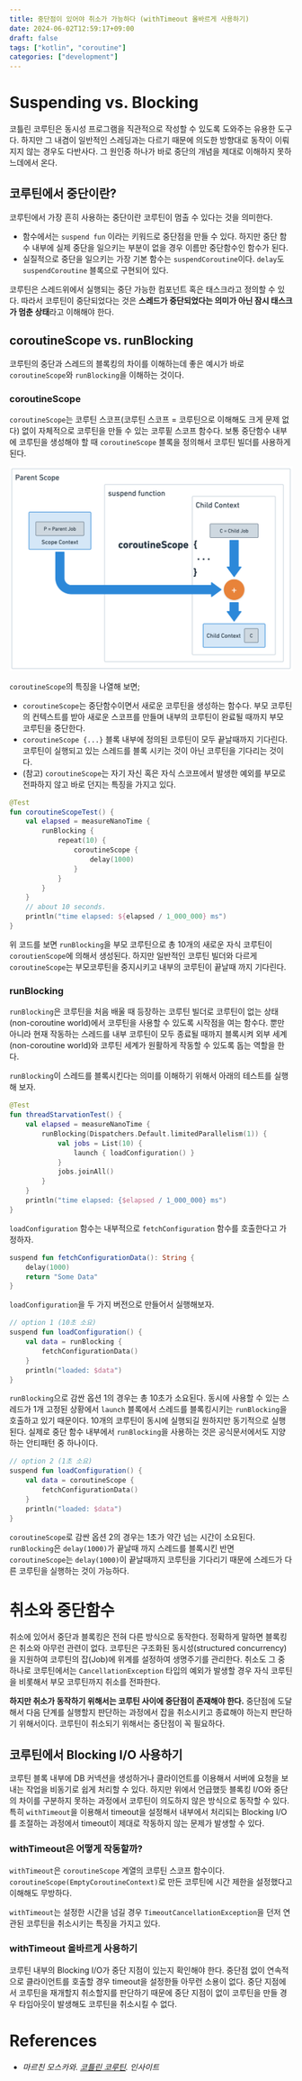 ```yaml
---
title: 중단점이 있어야 취소가 가능하다 (withTimeout 올바르게 사용하기)
date: 2024-06-02T12:59:17+09:00
draft: false
tags: ["kotlin", "coroutine"]
categories: ["development"]
---
```


# Suspending vs. Blocking

코틀린 코루틴은 동시성 프로그램을 직관적으로 작성할 수 있도록 도와주는 유용한 도구다. 하지만 그 내겸이 일반적인 스레딩과는 다르기 때문에 의도한 방향대로 동작이 이뤄지지 않는 경우도 다반사다.
그 원인중 하나가 바로 중단의 개념을 제대로 이해하지 못하느데에서 온다.

## 코루틴에서 중단이란?

코루틴에서 가장 흔히 사용하는 중단이란 코루틴이 멈출 수 있다는 것을 의미한다.

* 함수에서는 `suspend fun` 이라는 키워드로 중단점을 만들 수 있다. 하지만 중단 함수 내부에 실제 중단을 일으키는 부분이 없을 경우 이름만 중단함수인 함수가 된다.
* 실질적으로 중단을 일으키는 가장 기본 함수는 `suspendCoroutine`이다. `delay`도 `suspendCoroutine` 블록으로 구현되어 있다.

코루틴은 스레드위에서 실행되는 중단 가능한 컴포넌트 혹은 태스크라고 정의할 수 있다. 따라서 코루틴이 중단되었다는 것은 **스레드가 중단되었다는 의미가 아닌 잠시 태스크가 멈춘 상태**라고 이해해야 한다.

## coroutineScope vs. runBlocking

코루틴의 중단과 스레드의 블록킹의 차이를 이해하는데 좋은 예시가 바로 `coroutineScope`와 `runBlocking`을 이해하는 것이다.

### coroutineScope

`coroutineScope`는 코루틴 스코프(코루틴 스코프 = 코루틴으로 이해해도 크게 문제 없다) 없이 자체적으로 코루틴을 만들 수 있는 코루핕 스코프 함수다.
보통 중단함수 내부에 코루틴을 생성해야 할 때 `coroutineScope` 블록을 정의해서 코루틴 빌더를 사용하게 된다.

![coroutineScope](coroutineScope.png "50rem")

`coroutineScope`의 특징을 나열해 보면;

* `coroutineScope`는 중단함수이면서 새로운 코루틴을 생성하는 함수다. 부모 코루틴의 컨텍스트를 받아 새로운 스코프를 만들며 내부의 코루틴이 완료될 때까지 부모 코루틴을 중단한다.
* `coroutineScope {...}` 블록 내부에 정의된 코루틴이 모두 끝날때까지 기다린다. 코루틴이 실행되고 있는 스레드를 블록 시키는 것이 아닌 코루틴을 기다리는 것이다.
* (참고) `coroutineScope`는 자기 자신 혹은 자식 스코프에서 발생한 예외를 부모로 전파하지 않고 바로 던지는 특징을 가지고 있다.

```Kotlin
@Test
fun coroutineScopeTest() {
    val elapsed = measureNanoTime {
        runBlocking {
            repeat(10) {
                coroutineScope {
                    delay(1000)
                }
            }
        }
    }
    // about 10 seconds.
    println("time elapsed: ${elapsed / 1_000_000} ms")
}
```

위 코드를 보면 `runBlocking`을 부모 코루틴으로 총 10개의 새로운 자식 코루틴이 `coroutienScope`에 의해서 생성된다. 
하지만 일반적인 코루틴 빌더와 다르게 `coroutineScope`는 부모코루틴을 중지시키고 내부의 코루틴이 끝날때 까지 기다린다. 

### runBlocking

`runBlocking`은 코루틴을 처음 배울 때 등장하는 코루틴 빌더로 코루틴이 없는 상태(non-coroutine world)에서 코루틴을 사용할 수 있도록 시작점을 여는 함수다.
뿐만 아니라 현재 작동하는 스레드를 내부 코루틴이 모두 종료될 때까지 블록시켜 외부 세계(non-coroutine world)와 코루틴 세계가 원활하게 작동할 수 있도록 돕는 역할을 한다.

`runBlocking`이 스레드를 블록시킨다는 의미를 이해하기 위해서 아래의 테스트를 실행해 보자. 

```Kotlin
@Test
fun threadStarvationTest() {
    val elapsed = measureNanoTime {
        runBlocking(Dispatchers.Default.limitedParallelism(1)) {
            val jobs = List(10) {
                launch { loadConfiguration() }
            }
            jobs.joinAll()
        }
    }
    println("time elapsed: {$elapsed / 1_000_000} ms")
}
```

`loadConfiguration` 함수는 내부적으로 `fetchConfiguration` 함수를 호출한다고 가정하자. 
```Kotlin
suspend fun fetchConfigurationData(): String {
    delay(1000)
    return "Some Data"
}
```

`loadConfiguration`을 두 가지 버전으로 만들어서 실행해보자.
```Kotlin
// option 1 (10초 소요)
suspend fun loadConfiguration() {
    val data = runBlocking {
        fetchConfigurationData()
    }
    println("loaded: $data")
}
```

`runBlocking`으로 감싼 옵션 1의 경우는 총 10초가 소요된다. 
동시에 사용할 수 있는 스레드가 1개 고정된 상황에서 `launch` 블록에서 스레드를 블록킹시키는 `runBlocking`을 호출하고 있기 때문이다.
10개의 코루틴이 동시에 실행되길 원하지만 동기적으로 실행된다. 실제로 중단 함수 내부에서 `runBlocking`을 사용하는 것은 공식문서에서도 지양하는 안티패턴 중 하나이다.

```Kotlin
// option 2 (1초 소요)
suspend fun loadConfiguration() {
    val data = coroutineScope {
        fetchConfigurationData()
    }
    println("loaded: $data")
}
```

`coroutineScope`로 감싼 옵션 2의 경우는 1초가 약간 넘는 시간이 소요된다.
`runBlocking`은 `delay(1000)`가 끝날때 까지 스레드를 블록시킨 반면 `coroutineScope`는 `delay(1000)`이 끝날때까지 코루틴을 기다리기 때문에 스레드가 다른 코루틴을 실행하는 것이 가능하다.

# 취소와 중단함수

취소에 있어서 중단과 블록킹은 전혀 다른 방식으로 동작한다. 정확하게 말하면 블록킹은 취소와 아무런 관련이 없다. 
코루틴은 구조화된 동시성(structured concurrency)을 지원하여 코루틴의 잡(Job)에 위계를 설정하여 생명주기를 관리한다.
취소도 그 중 하나로 코루틴에서는 `CancellationException` 타입의 예외가 발생할 경우 자식 코루틴을 비롯해서 부모 코루틴까지 취소를 전파한다.

**하지만 취소가 동작하기 위해서는 코루틴 사이에 중단점이 존재해야 한다.** 
중단점에 도달해서 다음 단계를 실행할지 판단하는 과정에서 잡을 취소시키고 종료해야 하는지 판단하기 위해서이다.
코루틴이 취소되기 위해서는 중단점이 꼭 필요하다.

## 코루틴에서 Blocking I/O 사용하기

코루틴 블록 내부에 DB 커넥션을 생성하거나 클라이언트를 이용해서 서버에 요청을 보내는 작업을 비동기로 쉽게 처리할 수 있다.
하지만 위에서 언급했듯 블록킹 I/O와 중단의 차이를 구분하지 못하는 과정에서 코루틴이 의도하지 않은 방식으로 동작할 수 있다.
특히 `withTimeout`을 이용해서 timeout을 설정해서 내부에서 처리되는 Blocking I/O를 조절하는 과정에서 timeout이 제대로 작동하지 않는 문제가 발생할 수 있다. 

### withTimeout은 어떻게 작동할까?

`withTimeout`은 `coroutineScope` 계열의 코루틴 스코프 함수이다. 
`coroutineScope(EmptyCoroutineContext)`로 만든 코루틴에 시간 제한을 설정했다고 이해해도 무방하다.

`withTimeout`는 설정한 시간을 넘길 경우 `TimeoutCancellationException`을 던저 연관된 코루틴을 취소시키는 특징을 가지고 있다.

### withTimeout 올바르게 사용하기

코루틴 내부의 Blocking I/O가 중단 지점이 있는지 확인해야 한다. 
중단점 없이 연속적으로 클라이언트를 호출할 경우 timeout을 설정한들 아무런 소용이 없다.
중단 지점에서 코루틴을 재개할지 취소할지를 판단하기 때문에 중단 지점이 없이 코루틴을 만들 경우 타임아웃이 발생해도 코루틴을 취소시킬 수 없다.

# References

* _마르친 모스카와. [코틀린 코루틴](https://product.kyobobook.co.kr/detail/S000210537188). 인사이트_
